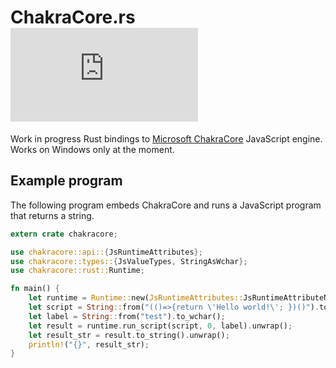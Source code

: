 # ChakraCore.rs [![Build Status](https://ci.appveyor.com/api/projects/status/github/sankha93/ChakraCore.rs?svg=true)](https://ci.appveyor.com/project/sankha93/chakracore-rs)

Work in progress Rust bindings to [Microsoft ChakraCore](https://github.com/Microsoft/ChakraCore) JavaScript engine. Works on Windows only at the moment.

## Example program

The following program embeds ChakraCore and runs a JavaScript program that returns a string.

```Rust
extern crate chakracore;

use chakracore::api::{JsRuntimeAttributes};
use chakracore::types::{JsValueTypes, StringAsWchar};
use chakracore::rust::Runtime;

fn main() {
    let runtime = Runtime::new(JsRuntimeAttributes::JsRuntimeAttributeNone).unwrap();
    let script = String::from("(()=>{return \'Hello world!\'; })()").to_wchar();
    let label = String::from("test").to_wchar();
    let result = runtime.run_script(script, 0, label).unwrap();
    let result_str = result.to_string().unwrap();
    println!("{}", result_str);
}
```
